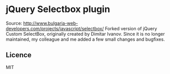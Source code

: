 jQuery Selectbox plugin
==============

Source: http://www.bulgaria-web-developers.com/projects/javascript/selectbox/
Forked version of jQuery Custom SelectBox, originally created by Dimitar Ivanov. Since it is no longer maintained, my colleague and me added a few small changes and bugfixes.

Licence
---------------
MIT
